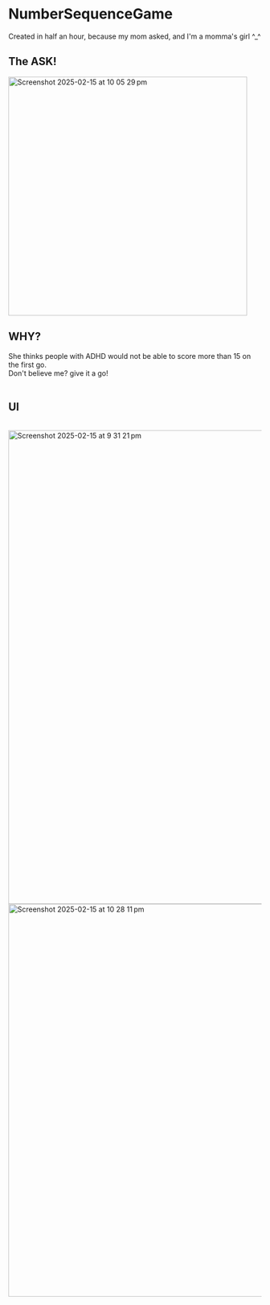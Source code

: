 # NumberSequenceGame
Created in half an hour, because my mom asked, and I'm a momma's girl ^_^

## The ASK!
<img width="475" alt="Screenshot 2025-02-15 at 10 05 29 pm" src="https://github.com/user-attachments/assets/fc7e619e-fd5a-4369-be85-a44e0ec3ed97" />
<br>

## WHY? <br>
She thinks people with ADHD would not be able to score more than 15 on the first go. <br>
Don't believe me? give it a go!<br>
<br>
## UI<br>
<br>
<img width="942" alt="Screenshot 2025-02-15 at 9 31 21 pm" src="https://github.com/user-attachments/assets/fff68ad8-0601-4a9e-81b0-49e1f57dddf0" />
<br>
<img width="781" alt="Screenshot 2025-02-15 at 10 28 11 pm" src="https://github.com/user-attachments/assets/5593e38a-8454-491a-a844-e0c1af43ce0b" />
